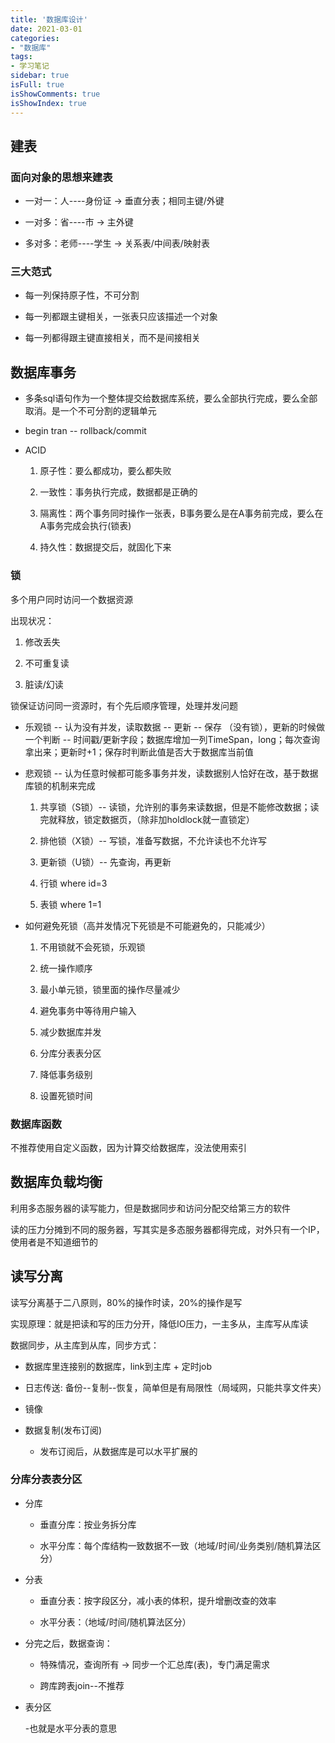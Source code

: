 ```yaml
---
title: '数据库设计'
date: 2021-03-01
categories:
- "数据库"
tags:
- 学习笔记
sidebar: true
isFull: true
isShowComments: true
isShowIndex: true
---
```


## 建表

### 面向对象的思想来建表

 - 一对一：人----身份证 -\> 垂直分表；相同主键/外键
 
 - 一对多：省----市 -\>  主外键
 
 - 多对多：老师----学生 -\> 关系表/中间表/映射表 

### 三大范式

 - 每一列保持原子性，不可分割

 - 每一列都跟主键相关，一张表只应该描述一个对象

 - 每一列都得跟主键直接相关，而不是间接相关

## 数据库事务

 - 多条sql语句作为一个整体提交给数据库系统，要么全部执行完成，要么全部取消。是一个不可分割的逻辑单元

 - begin tran -- rollback/commit

 - ACID

   1. 原子性：要么都成功，要么都失败

   2. 一致性：事务执行完成，数据都是正确的

   3. 隔离性：两个事务同时操作一张表，B事务要么是在A事务前完成，要么在A事务完成会执行(锁表)

   4. 持久性：数据提交后，就固化下来

### 锁

 多个用户同时访问一个数据资源

 出现状况：
 
 1. 修改丢失

 2. 不可重复读

 3. 脏读/幻读

 锁保证访问同一资源时，有个先后顺序管理，处理并发问题

 - 乐观锁 -- 认为没有并发，读取数据 -- 更新 -- 保存 （没有锁），更新的时候做一个判断 -- 时间戳/更新字段；数据库增加一列TimeSpan，long；每次查询拿出来；更新时+1；保存时判断此值是否大于数据库当前值

 - 悲观锁 -- 认为任意时候都可能多事务并发，读数据别人恰好在改，基于数据库锁的机制来完成

   1. 共享锁（S锁）-- 读锁，允许别的事务来读数据，但是不能修改数据；读完就释放，锁定数据页，（除非加holdlock就一直锁定）

   2. 排他锁（X锁）-- 写锁，准备写数据，不允许读也不允许写

   3. 更新锁（U锁）-- 先查询，再更新

   4. 行锁 where id=3

   5. 表锁 where 1=1

 - 如何避免死锁（高并发情况下死锁是不可能避免的，只能减少）

   1. 不用锁就不会死锁，乐观锁

   2. 统一操作顺序

   3. 最小单元锁，锁里面的操作尽量减少

   4. 避免事务中等待用户输入

   5. 减少数据库并发

   6. 分库分表表分区

   7. 降低事务级别

   8. 设置死锁时间

### 数据库函数

 不推荐使用自定义函数，因为计算交给数据库，没法使用索引

## 数据库负载均衡

利用多态服务器的读写能力，但是数据同步和访问分配交给第三方的软件

读的压力分摊到不同的服务器，写其实是多态服务器都得完成，对外只有一个IP，使用者是不知道细节的

## 读写分离

读写分离基于二八原则，80%的操作时读，20%的操作是写

实现原理：就是把读和写的压力分开，降低IO压力，一主多从，主库写从库读

数据同步，从主库到从库，同步方式：

- 数据库里连接别的数据库，link到主库 + 定时job

- 日志传送: 备份--复制--恢复，简单但是有局限性（局域网，只能共享文件夹）

- 镜像

- 数据复制(发布订阅)

  - 发布订阅后，从数据库是可以水平扩展的

### 分库分表表分区

- 分库

  - 垂直分库：按业务拆分库

  - 水平分库：每个库结构一致数据不一致（地域/时间/业务类别/随机算法区分）

- 分表

  - 垂直分表：按字段区分，减小表的体积，提升增删改查的效率

  - 水平分表：（地域/时间/随机算法区分）

- 分完之后，数据查询：

   - 特殊情况，查询所有 -\> 同步一个汇总库(表)，专门满足需求

   - 跨库跨表join--不推荐

- 表分区
 
  -也就是水平分表的意思